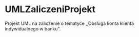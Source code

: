 # UMLZaliczeniProjekt
Projekt UML na zaliczenie o tematyce ,,Obsługa konta klienta indywidualnego w banku".

